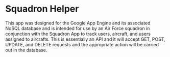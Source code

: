 # Squadron Helper

This app was designed for the Google App Engine and its associated NoSQL database and is intended for use by an Air Force squadron in conjunction with the Squadron App to track users, aircraft, and users assigned to aircrafts. This is essentially an API and it  will accept GET, POST, UPDATE, and DELETE requests and the appropriate action will be carried out in the database.
